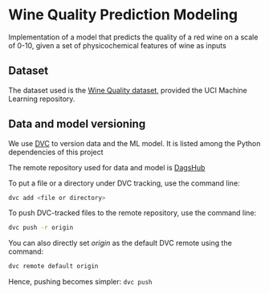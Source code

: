 # Wine Quality Prediction Modeling

Implementation of a model that predicts the quality of a red wine on a scale of 0-10,
given a set of physicochemical features of wine as inputs

## Dataset

The dataset used is the [Wine Quality dataset](https://archive.ics.uci.edu/dataset/186/wine+quality),
provided the UCI Machine Learning repository.

## Data and model versioning

We use [DVC](https://realpython.com/python-data-version-control/) to version data and the ML model.
It is listed among the Python dependencies of this project

The remote repository used for data and model
is [DagsHub](https://dagshub.com/ericdasse28/wine-quality-prediction-modeling/src/main)

To put a file or a directory under DVC tracking, use the command line:

```bash
dvc add <file or directory>
```

To push DVC-tracked files to the remote repository, use the command line:

```bash
dvc push -r origin
```

You can also directly set _origin_ as the default DVC remote using the command:

```bash
dvc remote default origin
```

Hence, pushing becomes simpler: `dvc push`
